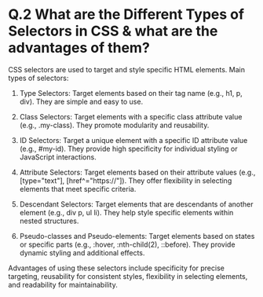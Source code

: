 # Q.2 What are the Different Types of Selectors in CSS & what are the advantages of them?



CSS selectors are used to target and style specific HTML elements. 
Main types of selectors:

1. Type Selectors: Target elements based on their tag name (e.g., h1, p, div). They are simple and easy to use.

2. Class Selectors: Target elements with a specific class attribute value (e.g., .my-class). They promote modularity and reusability.

3. ID Selectors: Target a unique element with a specific ID attribute value (e.g., #my-id). They provide high specificity for individual styling or JavaScript interactions.

4. Attribute Selectors: Target elements based on their attribute values (e.g., [type="text"], [href^="https://"]). They offer flexibility in selecting elements that meet specific criteria.

5. Descendant Selectors: Target elements that are descendants of another element (e.g., div p, ul li). They help style specific elements within nested structures.

6. Pseudo-classes and Pseudo-elements: Target elements based on states or specific parts (e.g., :hover, :nth-child(2), ::before). They provide dynamic styling and additional effects.

Advantages of using these selectors include specificity for precise targeting, reusability for consistent styles, flexibility in selecting elements, and readability for maintainability.
